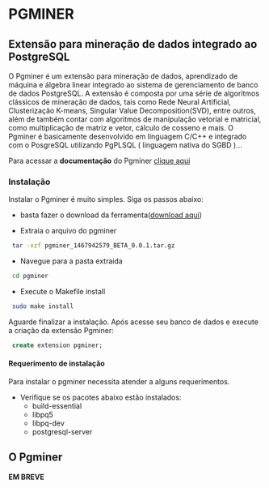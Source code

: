 # PGMINER
## Extensão para mineração de dados integrado ao PostgreSQL

O Pgminer é um extensão para mineração de dados, aprendizado de máquina e álgebra linear integrado ao sistema de gerenciamento de banco de dados PostgreSQL. A extensão é composta por uma série de algoritmos clássicos de mineração de dados, tais como Rede Neural Artificial, Clusterização K-means, Singular Value Decomposition(SVD), entre outros, além de também contar com algoritmos de manipulação vetorial e matricial, como multiplicação de matriz e vetor, cálculo de cosseno e mais. O Pgminer é basicamente desenvolvido em linguagem C/C++ e integrado com o PosgreSQL utilizando PgPLSQL ( linguagem nativa do SGBD )...

Para acessar a **documentação** do Pgminer [clique aqui](http://faustofjunqueira.github.io/pgminer/documentacao.html)


### Instalação

Instalar o Pgminer é muito simples. Siga os passos abaixo:

* basta fazer o download da ferramenta([download aqui](https://github.com/faustofjunqueira/pgminer/releases/download/v0.0.1/pgminer_1467942579_BETA_0.0.1.tar.gz))

* Extraia o arquivo do pgminer

```sh
 tar -xzf pgminer_1467942579_BETA_0.0.1.tar.gz
```

* Navegue para a pasta extraida
```sh
 cd pgminer
```

* Execute o Makefile install
```sh
 sudo make install
```

Aguarde finalizar a instalação. Após acesse seu banco de dados e execute a criação da extensão Pgminer:
```sql
 create extension pgminer;
```

#### Requerimento de instalação

Para instalar o pgminer necessita atender a alguns requerimentos.

* Verifique se os pacotes abaixo estão instalados:
  * build-essential
  * libpq5
  * libpq-dev
  * postgresql-server


## O Pgminer 
**EM BREVE**